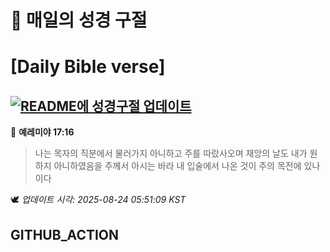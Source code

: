 # 🙏 매일의 성경 구절
# [Daily Bible verse]
## [![README에 성경구절 업데이트](https://github.com/DONGSUKA/first_test/actions/workflows/update-readme-bible.yml/badge.svg)](https://github.com/DONGSUKA/first_test/actions/workflows/update-readme-bible.yml)
<!-- START_BIBLE_VERSE -->
📖 **예레미야 17:16**
> 나는 목자의 직분에서 물러가지 아니하고 주를 따랐사오며 재앙의 날도 내가 원하지 아니하였음을 주께서 아시는 바라 내 입술에서 나온 것이 주의 목전에 있나이다

🕊️ _업데이트 시각: 2025-08-24 05:51:09 KST_
  <!-- END_BIBLE_VERSE -->
## GITHUB_ACTION
